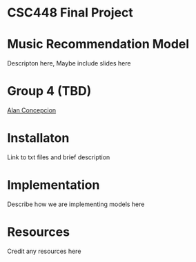 # CSC448 Final Project
# Music Recommendation Model
Descripton here, Maybe include slides here
# Group 4 (TBD)
[Alan Concepcion](./Code/Alan_Concepcion/) 
# Installaton
Link to txt files and brief description
# Implementation
Describe how we are implementing models here
# Resources 
Credit any resources here



